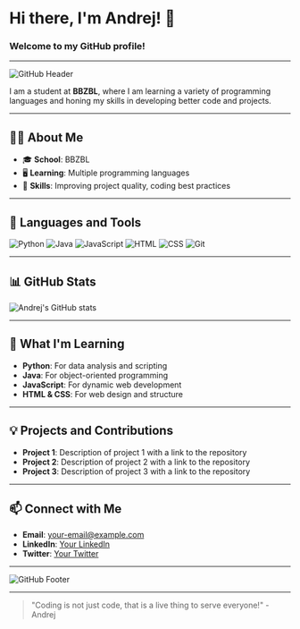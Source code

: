 # Hi there, I'm Andrej! 👋

### Welcome to my GitHub profile!

---

![GitHub Header](https://your-image-link-here.com)

I am a student at **BBZBL**, where I am learning a variety of programming languages and honing my skills in developing better code and projects.

---

## 🧑‍🎓 About Me

- 🎓 **School**: BBZBL
- 🖥️ **Learning**: Multiple programming languages
- 🔧 **Skills**: Improving project quality, coding best practices

---

## 🚀 Languages and Tools

![Python](https://img.shields.io/badge/-Python-3776AB?style=flat&logo=python&logoColor=white)
![Java](https://img.shields.io/badge/-Java-007396?style=flat&logo=java&logoColor=white)
![JavaScript](https://img.shields.io/badge/-JavaScript-F7DF1E?style=flat&logo=javascript&logoColor=black)
![HTML](https://img.shields.io/badge/-HTML-E34F26?style=flat&logo=html5&logoColor=white)
![CSS](https://img.shields.io/badge/-CSS-1572B6?style=flat&logo=css3&logoColor=white)
![Git](https://img.shields.io/badge/-Git-F05032?style=flat&logo=git&logoColor=white)

---

## 📊 GitHub Stats

![Andrej's GitHub stats](https://github-readme-stats.vercel.app/api?username=your-username&show_icons=true&theme=radical)

---

## 🌱 What I'm Learning

- **Python**: For data analysis and scripting
- **Java**: For object-oriented programming
- **JavaScript**: For dynamic web development
- **HTML & CSS**: For web design and structure

---

## 💡 Projects and Contributions

- **Project 1**: Description of project 1 with a link to the repository
- **Project 2**: Description of project 2 with a link to the repository
- **Project 3**: Description of project 3 with a link to the repository

---

## 📫 Connect with Me

- **Email**: [your-email@example.com](mailto:your-email@example.com)
- **LinkedIn**: [Your LinkedIn](https://www.linkedin.com/in/your-profile/)
- **Twitter**: [Your Twitter](https://twitter.com/your-profile)

---

![GitHub Footer](https://your-image-link-here.com)

---

> "Coding is not just code, that is a live thing to serve everyone!" - Andrej
